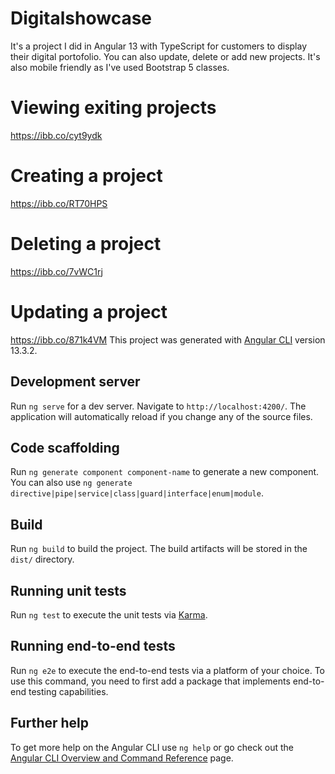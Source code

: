 # Digitalshowcase

It's a project I did in Angular 13 with TypeScript for customers to display their digital portofolio. 
You can also update, delete or add new projects. It's also mobile friendly as I've used Bootstrap 5 classes.

# Viewing exiting projects
https://ibb.co/cyt9ydk

# Creating a project
https://ibb.co/RT70HPS

# Deleting a project
https://ibb.co/7vWC1rj

# Updating a project
https://ibb.co/871k4VM
This project was generated with [Angular CLI](https://github.com/angular/angular-cli) version 13.3.2.


## Development server

Run `ng serve` for a dev server. Navigate to `http://localhost:4200/`. The application will automatically reload if you change any of the source files.

## Code scaffolding

Run `ng generate component component-name` to generate a new component. You can also use `ng generate directive|pipe|service|class|guard|interface|enum|module`.

## Build

Run `ng build` to build the project. The build artifacts will be stored in the `dist/` directory.

## Running unit tests

Run `ng test` to execute the unit tests via [Karma](https://karma-runner.github.io).

## Running end-to-end tests

Run `ng e2e` to execute the end-to-end tests via a platform of your choice. To use this command, you need to first add a package that implements end-to-end testing capabilities.

## Further help

To get more help on the Angular CLI use `ng help` or go check out the [Angular CLI Overview and Command Reference](https://angular.io/cli) page.
